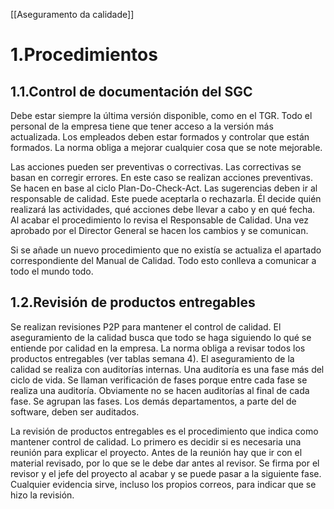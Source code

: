 [[Aseguramento da calidade]]

# 1.Procedimientos
## 1.1.Control de documentación del SGC
Debe estar siempre la última versión disponible, como en el TGR. Todo el personal de la empresa tiene que tener acceso a la versión más actualizada. Los empleados deben estar formados y controlar que están formados. La norma obliga a mejorar cualquier cosa que se note mejorable. 

Las acciones pueden ser preventivas o correctivas. Las correctivas se basan en corregir errores. En este caso se realizan acciones preventivas. Se hacen en base al ciclo Plan-Do-Check-Act. Las sugerencias deben ir al responsable de calidad. Este puede aceptarla o rechazarla. Él decide quién realizará las actividades, qué acciones debe llevar a cabo y en qué fecha. Al acabar el procedimiento lo revisa el Responsable de Calidad. Una vez aprobado por el Director General se hacen los cambios y se comunican.

Si se añade un nuevo procedimiento que no existía se actualiza el apartado correspondiente del Manual de Calidad. Todo esto conlleva a comunicar a todo el mundo todo.

## 1.2.Revisión de productos entregables
Se realizan revisiones P2P para mantener el control de calidad. El aseguramiento de la calidad busca que todo se haga siguiendo lo qué se entiende por calidad en la empresa. La norma obliga a revisar todos los productos entregables (ver tablas semana 4). El aseguramiento de la calidad se realiza con auditorías internas. Una auditoría es una fase más del ciclo de vida. Se llaman verificación de fases porque entre cada fase se realiza una auditoría. Obviamente no se hacen auditorías al final de cada fase. Se agrupan las fases. Los demás departamentos, a parte del de software, deben ser auditados. 

La revisión de productos entregables es el procedimiento que indica como mantener control de calidad. Lo primero es decidir si es necesaria una reunión para explicar el proyecto. Antes de la reunión hay que ir con el material revisado, por lo que se le debe dar antes al revisor. Se firma por el revisor y el jefe del proyecto al acabar y se puede pasar a la siguiente fase. Cualquier evidencia sirve, incluso los propios correos, para indicar que se hizo la revisión.